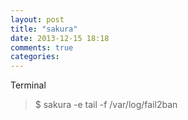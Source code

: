 ```yaml
---
layout: post
title: "sakura"
date: 2013-12-15 18:18
comments: true
categories: 
---
```

Terminal

>$ sakura -e tail -f /var/log/fail2ban

